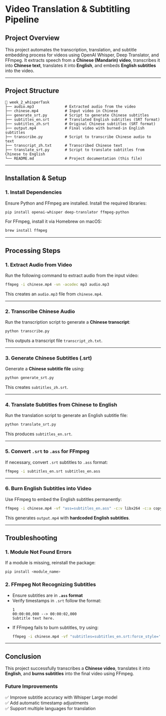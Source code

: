# Video Translation & Subtitling Pipeline

## **Project Overview**
This project automates the transcription, translation, and subtitle embedding process for videos using OpenAI Whisper, Deep Translator, and FFmpeg. It extracts speech from a **Chinese (Mandarin) video**, transcribes it into **Chinese text**, translates it into **English**, and embeds **English subtitles** into the video.

---

## **Project Structure**
```
📂 week_2_whisperTask
├── audio.mp3              # Extracted audio from the video
├── chinese.mp4            # Input video in Chinese
├── generate_srt.py        # Script to generate Chinese subtitles
├── subtitles_en.srt       # Translated English subtitles (SRT format)
├── subtitles_zh.srt       # Original Chinese subtitles (SRT format)
├── output.mp4             # Final video with burned-in English subtitles
├── transcribe.py          # Script to transcribe Chinese audio to text
├── transcript_zh.txt      # Transcribed Chinese text
├── translate_srt.py       # Script to translate subtitles from Chinese to English
└── README.md              # Project documentation (this file)
```

---

## **Installation & Setup**

### **1. Install Dependencies**
Ensure Python and FFmpeg are installed. Install the required libraries:
```bash
pip install openai-whisper deep-translator ffmpeg-python
```
For FFmpeg, install it via Homebrew on macOS:
```bash
brew install ffmpeg
```

---

## **Processing Steps**

### **1. Extract Audio from Video**
Run the following command to extract audio from the input video:
```bash
ffmpeg -i chinese.mp4 -vn -acodec mp3 audio.mp3
```
This creates an `audio.mp3` file from `chinese.mp4`.

---

### **2. Transcribe Chinese Audio**
Run the transcription script to generate a **Chinese transcript**:
```bash
python transcribe.py
```
This outputs a transcript file `transcript_zh.txt`.

---

### **3. Generate Chinese Subtitles (.srt)**
Generate a **Chinese subtitle file** using:
```bash
python generate_srt.py
```
This creates `subtitles_zh.srt`.

---

### **4. Translate Subtitles from Chinese to English**
Run the translation script to generate an English subtitle file:
```bash
python translate_srt.py
```
This produces `subtitles_en.srt`.

---

### **5. Convert `.srt` to `.ass` for FFmpeg**
If necessary, convert `.srt` subtitles to `.ass` format:
```bash
ffmpeg -i subtitles_en.srt subtitles_en.ass
```

---

### **6. Burn English Subtitles into Video**
Use FFmpeg to embed the English subtitles permanently:
```bash
ffmpeg -i chinese.mp4 -vf "ass=subtitles_en.ass" -c:v libx264 -c:a copy output.mp4
```
This generates `output.mp4` with **hardcoded English subtitles**.

---

## **Troubleshooting**

### **1. Module Not Found Errors**
If a module is missing, reinstall the package:
```bash
pip install <module_name>
```

### **2. FFmpeg Not Recognizing Subtitles**
- Ensure subtitles are in **`.ass` format**
- Verify timestamps in `.srt` follow the format:
  ```
  1
  00:00:00,000 --> 00:00:02,000
  Subtitle text here.
  ```
- If FFmpeg fails to burn subtitles, try using:
  ```bash
  ffmpeg -i chinese.mp4 -vf "subtitles=subtitles_en.srt:force_style='Fontsize=24'" -c:v libx264 -c:a copy output.mp4
  ```

---

## **Conclusion**
This project successfully transcribes a **Chinese video**, translates it into **English**, and **burns subtitles** into the final video using FFmpeg.

### **Future Improvements**
✅ Improve subtitle accuracy with Whisper Large model  
✅ Add automatic timestamp adjustments  
✅ Support multiple languages for translation  
